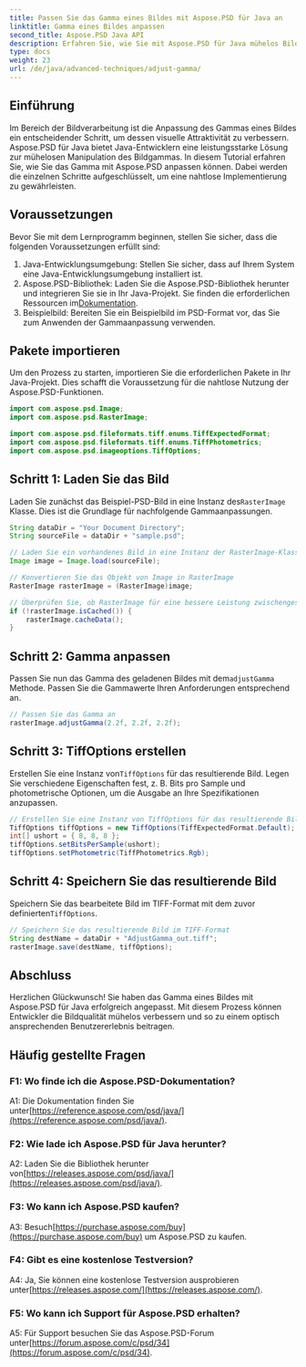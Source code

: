 ```yaml
---
title: Passen Sie das Gamma eines Bildes mit Aspose.PSD für Java an
linktitle: Gamma eines Bildes anpassen
second_title: Aspose.PSD Java API
description: Erfahren Sie, wie Sie mit Aspose.PSD für Java mühelos Bildgamma anpassen. Folgen Sie unserer Schritt-für-Schritt-Anleitung für optimale Ergebnisse.
type: docs
weight: 23
url: /de/java/advanced-techniques/adjust-gamma/
---
```

## Einführung

Im Bereich der Bildverarbeitung ist die Anpassung des Gammas eines Bildes ein entscheidender Schritt, um dessen visuelle Attraktivität zu verbessern. Aspose.PSD für Java bietet Java-Entwicklern eine leistungsstarke Lösung zur mühelosen Manipulation des Bildgammas. In diesem Tutorial erfahren Sie, wie Sie das Gamma mit Aspose.PSD anpassen können. Dabei werden die einzelnen Schritte aufgeschlüsselt, um eine nahtlose Implementierung zu gewährleisten.

## Voraussetzungen

Bevor Sie mit dem Lernprogramm beginnen, stellen Sie sicher, dass die folgenden Voraussetzungen erfüllt sind:

1. Java-Entwicklungsumgebung: Stellen Sie sicher, dass auf Ihrem System eine Java-Entwicklungsumgebung installiert ist.
2.  Aspose.PSD-Bibliothek: Laden Sie die Aspose.PSD-Bibliothek herunter und integrieren Sie sie in Ihr Java-Projekt. Sie finden die erforderlichen Ressourcen im[Dokumentation](https://reference.aspose.com/psd/java/).
3. Beispielbild: Bereiten Sie ein Beispielbild im PSD-Format vor, das Sie zum Anwenden der Gammaanpassung verwenden.

## Pakete importieren

Um den Prozess zu starten, importieren Sie die erforderlichen Pakete in Ihr Java-Projekt. Dies schafft die Voraussetzung für die nahtlose Nutzung der Aspose.PSD-Funktionen.

```java
import com.aspose.psd.Image;
import com.aspose.psd.RasterImage;

import com.aspose.psd.fileformats.tiff.enums.TiffExpectedFormat;
import com.aspose.psd.fileformats.tiff.enums.TiffPhotometrics;
import com.aspose.psd.imageoptions.TiffOptions;
```

## Schritt 1: Laden Sie das Bild

 Laden Sie zunächst das Beispiel-PSD-Bild in eine Instanz des`RasterImage` Klasse. Dies ist die Grundlage für nachfolgende Gammaanpassungen.

```java
String dataDir = "Your Document Directory";
String sourceFile = dataDir + "sample.psd";

// Laden Sie ein vorhandenes Bild in eine Instanz der RasterImage-Klasse
Image image = Image.load(sourceFile);

// Konvertieren Sie das Objekt von Image in RasterImage
RasterImage rasterImage = (RasterImage)image;

// Überprüfen Sie, ob RasterImage für eine bessere Leistung zwischengespeichert ist
if (!rasterImage.isCached()) {
    rasterImage.cacheData();
}
```

## Schritt 2: Gamma anpassen

 Passen Sie nun das Gamma des geladenen Bildes mit dem`adjustGamma` Methode. Passen Sie die Gammawerte Ihren Anforderungen entsprechend an.

```java
// Passen Sie das Gamma an
rasterImage.adjustGamma(2.2f, 2.2f, 2.2f);
```

## Schritt 3: TiffOptions erstellen

 Erstellen Sie eine Instanz von`TiffOptions` für das resultierende Bild. Legen Sie verschiedene Eigenschaften fest, z. B. Bits pro Sample und photometrische Optionen, um die Ausgabe an Ihre Spezifikationen anzupassen.

```java
// Erstellen Sie eine Instanz von TiffOptions für das resultierende Bild
TiffOptions tiffOptions = new TiffOptions(TiffExpectedFormat.Default);
int[] ushort = { 8, 8, 8 };
tiffOptions.setBitsPerSample(ushort);
tiffOptions.setPhotometric(TiffPhotometrics.Rgb);
```

## Schritt 4: Speichern Sie das resultierende Bild

 Speichern Sie das bearbeitete Bild im TIFF-Format mit dem zuvor definierten`TiffOptions`.

```java
// Speichern Sie das resultierende Bild im TIFF-Format
String destName = dataDir + "AdjustGamma_out.tiff";
rasterImage.save(destName, tiffOptions);
```

## Abschluss

Herzlichen Glückwunsch! Sie haben das Gamma eines Bildes mit Aspose.PSD für Java erfolgreich angepasst. Mit diesem Prozess können Entwickler die Bildqualität mühelos verbessern und so zu einem optisch ansprechenden Benutzererlebnis beitragen.

## Häufig gestellte Fragen

### F1: Wo finde ich die Aspose.PSD-Dokumentation?

 A1: Die Dokumentation finden Sie unter[https://reference.aspose.com/psd/java/](https://reference.aspose.com/psd/java/).

### F2: Wie lade ich Aspose.PSD für Java herunter?

 A2: Laden Sie die Bibliothek herunter von[https://releases.aspose.com/psd/java/](https://releases.aspose.com/psd/java/).

### F3: Wo kann ich Aspose.PSD kaufen?

 A3: Besuch[https://purchase.aspose.com/buy](https://purchase.aspose.com/buy) um Aspose.PSD zu kaufen.

### F4: Gibt es eine kostenlose Testversion?

 A4: Ja, Sie können eine kostenlose Testversion ausprobieren unter[https://releases.aspose.com/](https://releases.aspose.com/).

### F5: Wo kann ich Support für Aspose.PSD erhalten?

 A5: Für Support besuchen Sie das Aspose.PSD-Forum unter[https://forum.aspose.com/c/psd/34](https://forum.aspose.com/c/psd/34).